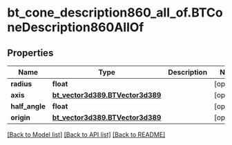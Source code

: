 # bt_cone_description860_all_of.BTConeDescription860AllOf

## Properties
Name | Type | Description | Notes
------------ | ------------- | ------------- | -------------
**radius** | **float** |  | [optional] 
**axis** | [**bt_vector3d389.BTVector3d389**](BTVector3d389.md) |  | [optional] 
**half_angle** | **float** |  | [optional] 
**origin** | [**bt_vector3d389.BTVector3d389**](BTVector3d389.md) |  | [optional] 

[[Back to Model list]](../README.md#documentation-for-models) [[Back to API list]](../README.md#documentation-for-api-endpoints) [[Back to README]](../README.md)


